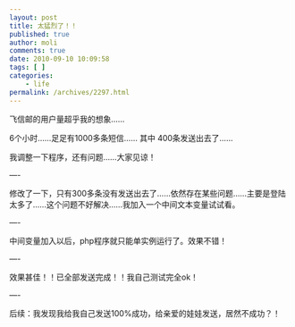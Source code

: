 ```yaml
---
layout: post
title: 太猛烈了！！
published: true
author: moli
comments: true
date: 2010-09-10 10:09:58
tags: [ ]
categories:
    - life
permalink: /archives/2297.html
---
```

飞信邮的用户量超乎我的想象……

6个小时……足足有1000多条短信…… 其中 400条发送出去了……

我调整一下程序，还有问题……大家见谅！

&#8212;-

修改了一下，只有300多条没有发送出去了……依然存在某些问题……主要是登陆太多了……这个问题不好解决……我加入一个中间文本变量试试看。

&#8212;-

中间变量加入以后，php程序就只能单实例运行了。效果不错！

&#8212;-

效果甚佳！！已全部发送完成！！我自己测试完全ok！

&#8212;-

后续：我发现我给我自己发送100%成功，给亲爱的娃娃发送，居然不成功？！